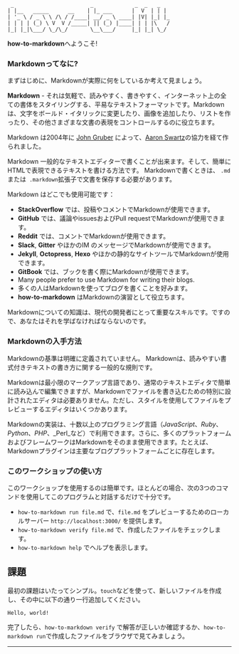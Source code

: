      _                        _             _  _   _
    | |__   _____      __    | |_ ___      |  V  | | |
    | '_ \ / _ \ \ /\ / /____| __/ _ \ ____| |V| |_| |_
    | | | | (_) \ V  V /_____| || (_) |____| | | |\   /
    |_| |_|\___/ \_/\_/       \__\___/     |_| |_| \_/


 **how-to-markdown**へようこそ!

### **Markdownってなに?**

まずはじめに、Markdownが実際に何をしているか考えて見ましょう。

**Markdown** - それは気軽で、読みやすく、書きやすく、インターネット上の全ての書体をスタイリングする、平易なテキストフォーマットです。Markdownは、文字をボールド・イタリックに変更したり、画像を追加したり、リストを作ったり、その他さまざまな文書の表現をコントロールするのに役立ちます。

Markdown は2004年に [John Gruber](http://daringfireball.net/) によって、[Aaron Swartz](http://www.aaronsw.com/)の協力を経て作られました。

Markdown 一般的なテキストエディターで書くことが出来ます。そして、簡単にHTMLで表現できるテキストを書ける方法です。 Markdownで書くときは、 `.md`または` .markdown`拡張子で文書を保存する必要があります。

Markdown はどこでも使用可能です：

* **StackOverflow** では、投稿やコメントでMarkdownが使用できます。
* **GitHub** では、議論やissuesおよびPull requestでMarkdownが使用できます。
* **Reddit** では、コメントでMarkdownが使用できます。
* **Slack**, **Gitter** やほかのIM のメッセージでMarkdownが使用できます。
* **Jekyll**, **Octopress**, **Hexo** やほかの静的なサイトツールでMarkdownが使用できます。
* **GitBook** では、ブックを書く際にMarkdownが使用できます。
* Many people prefer to use Markdown for writing their blogs.
* 多くの人はMarkdownを使ってブログを書くことを好みます。
* **how-to-markdown** はMarkdownの演習として役立ちます。

Markdownについての知識は、現代の開発者にとって重要なスキルです。ですので、あなたはそれを学ばなければならないのです。

### Markdownの入手方法

Markdownの基準は明確に定義されていません。 Markdownは、読みやすい書式付きテキストの書き方に関する一般的な規則です。

Markdownは最小限のマークアップ言語であり、通常のテキストエディタで簡単に読み込んで編集できますが、Markdownでファイルを書き込むための特別に設計されたエディタは必要ありません。ただし、スタイルを使用してファイルをプレビューするエディタはいくつかあります。

Markdownの実装は、十数以上のプログラミング言語（_JavaScript_、_Ruby_、_Python_、_PHP_、_Perl_など）で利用できます。さらに、多くのプラットフォームおよびフレームワークはMarkdownをそのまま使用できます。たとえば、Markdownプラグインは主要なブログプラットフォームごとに存在します。

### このワークショップの使い方

このワークショップを使用するのは簡単です。ほとんどの場合、次の3つのコマンドを使用してこのプログラムと対話するだけで十分です。

* `how-to-markdown run file.md` で、`file.md` をプレビューするためのローカルサーバー `http://localhost:3000/` を提供します。
* `how-to-markdown verify file.md` で、作成したファイルをチェックします。
* `how-to-markdown help` でヘルプを表示します。

## 課題

最初の課題はいたってシンプル。`touch`などを使って、新しいファイルを作成し、その中に以下の通り一行追加してください。

    Hello, world!

完了したら、`how-to-markdown verify` で解答が正しいか確認するか、`how-to-markdown run`で作成したファイルをブラウザで見てみましょう。

---
